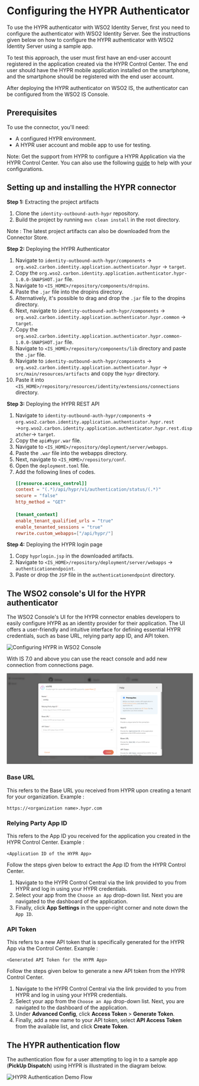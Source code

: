 # Configuring the HYPR Authenticator
To use the HYPR authenticator with WSO2 Identity Server, first you need to configure  the authenticator with
WSO2 Identity Server. See the instructions given below on how to configure the HYPR authenticator with
WSO2 Identity Server using a sample app.

To test this approach, the user must first have an end-user account registered in the application created via the 
HYPR Control Center. The end user should have the HYPR mobile application installed on the smartphone, 
and the smartphone should be registered with the end user account.

After deploying the HYPR authenticator on WSO2 IS, the authenticator can be configured from the
WSO2 IS Console.

## Prerequisites
To use the connector, you'll need:

- A configured HYPR environment.
- A HYPR user account and mobile app to use for testing.

Note: Get the support from HYPR to configure a HYPR Application via the HYPR Control Center. You can also use the following [guide](configure_hypr.md) to help with your configurations.

## Setting up and installing the HYPR connector

**Step 1:** Extracting the project artifacts
1. Clone the `identity-outbound-auth-hypr` repository.
2. Build the project by running ```mvn clean install``` in the root directory.

Note : The latest project artifacts can also be downloaded from the Connector Store.

**Step 2:** Deploying the HYPR Authenticator

1. Navigate to `identity-outbound-auth-hypr/components` → `org.wso2.carbon.identity.application.authenticator.hypr` 
→ `target`.
2. Copy the `org.wso2.carbon.identity.application.authenticator.hypr-1.0.0-SNAPSHOT.jar` file.
3. Navigate to `<IS_HOME>/repository/components/dropins`.
4. Paste the `.jar` file into the dropins directory.
5. Alternatively, it's possible to drag and drop the `.jar` file to the dropins directory.
6. Next, navigate to `identity-outbound-auth-hypr/components` → 
`org.wso2.carbon.identity.application.authenticator.hypr.common` → `target`.
7. Copy the `org.wso2.carbon.identity.application.authenticator.hypr.common-1.0.0-SNAPSHOT.jar` file.
8. Navigate to `<IS_HOME>/repository/components/lib` directory and paste the `.jar` file.
9. Navigate to `identity-outbound-auth-hypr/components` → `org.wso2.carbon.identity.application.authenticator.hypr`
   → `src/main/resources/artifacts` and copy the `hypr` directory.
10. Paste it into `<IS_HOME>/repository/resources/identity/extensions/connections` directory.

**Step 3:** Deploying the HYPR REST API
1. Navigate to `identity-outbound-auth-hypr/components` → `org.wso2.carbon.identity.application.authenticator.hypr.rest` 
→`org.wso2.carbon.identity.application.authenticator.hypr.rest.dispatcher`→ `target`.
2. Copy the `api#hypr.war` file.
3. Navigate to `<IS_HOME>/repository/deployment/server/webapps`.
4. Paste the `.war` file into the webapps directory.
5. Next, navigate to `<IS_HOME>/repository/conf`.
6. Open the `deployment.toml` file.
7. Add the following lines of codes.
    ```toml
    [[resource.access_control]]
    context = "(.*)/api/hypr/v1/authentication/status/(.*)"
    secure = "false"
    http_method = "GET"
    
    [tenant_context]
    enable_tenant_qualified_urls = "true"
    enable_tenanted_sessions = "true"
    rewrite.custom_webapps=["/api/hypr/"]
    ```

**Step 4:** Deploying the HYPR login page
1. Copy `hyprlogin.jsp` in the downloaded artifacts.
2. Navigate to `<IS_HOME>/repository/deployment/server/webapps` → `authenticationendpoint`.
3. Paste or drop the `JSP` file in the `authenticationendpoint` directory.

## The WSO2 console's UI for the HYPR authenticator

The WSO2 Console's UI for the HYPR connector enables developers to easily configure HYPR
as an identity provider for their application. The UI offers a user-friendly and intuitive
interface for defining essential HYPR credentials, such as base URL, relying party app ID,
and API token.

![Configuring HYPR in WSO2 Console](images/wso2Console.png)


With IS 7.0 and above you can use the react console and add new connection from connections page.

![Configuring HYPR in WSO2 React Console](images/wso2ReactConsole.png)

### Base URL
This refers to the Base URL you received from HYPR upon creating a tenant for your organization.
Example :
```
https://<organization name>.hypr.com
```

### Relying Party App ID
This refers to the App ID you received for the application you created in the HYPR Control Center.
Example :
```
<Application ID of the HYPR App>
```
Follow the steps given below to extract the App ID from the HYPR Control Center.
1. Navigate to the HYPR Control Central via the link provided to you from HYPR and log in using your HYPR credentials.
2. Select your app from the `Choose an App` drop-down list. Next you are navigated to the dashboard of the application. 
3. Finally, click **App Settings** in the upper-right corner and note down the `App ID`.

### API Token
This refers to a new API token that is specifically generated for the HYPR App via the Control Center.
Example :
```
<Generated API Token for the HYPR App>
```
Follow the steps given below to generate a new API token from the HYPR Control Center.
1. Navigate to the HYPR Control Central via the link provided to you from HYPR and log in using your HYPR credentials.
2. Select your app from the `Choose an App` drop-down list. Next, you are navigated to the dashboard of the application.
3. Under **Advanced Config**, click **Access Token** > **Generate Token**.
4. Finally, add a new name to your API token,  select **API Access Token** from the available list, and click 
**Create Token**.

## The HYPR authentication flow

The authentication flow for a user attempting to log in to a sample app (**PickUp Dispatch**) using HYPR is illustrated 
in the diagram below.

![HYPR Authentication Demo Flow](images/HYPRAuthenticatorDemoFlow.png)
